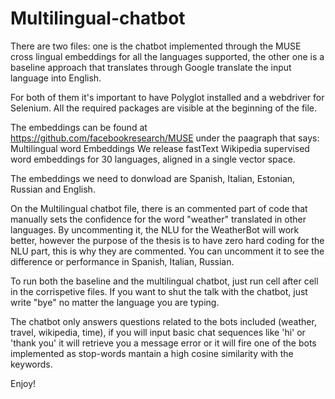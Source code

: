 # Multilingual-chatbot

There are two files: one is the chatbot implemented through the MUSE cross lingual embeddings for all the languages supported, the other one is a baseline approach that translates through Google translate the input language into English.

For both of them it's important to have Polyglot installed and a webdriver for Selenium. All the required packages are visible at the beginning of the file.

The embeddings can be found at https://github.com/facebookresearch/MUSE under the paagraph that says:
Multilingual word Embeddings
We release fastText Wikipedia supervised word embeddings for 30 languages, aligned in a single vector space.

The embeddings we need to donwload are Spanish, Italian, Estonian, Russian and English. 

On the Multilingual chatbot file, there is an commented part of code that manually sets the confidence for the word "weather" translated in other languages. By uncommenting it, the NLU for the WeatherBot will work better, however the purpose of the thesis is to have zero hard coding for the NLU part, this is why they are commented. You can uncomment it to see the difference or performance in Spanish, Italian, Russian.

To run both the baseline and the multilingual chatbot, just run cell after cell in the corrispetive files. 
If you want to shut the talk with the chatbot, just write "bye" no matter the language you are typing.

The chatbot only answers questions related to the bots included (weather, travel, wikipedia, time), if you will input basic chat sequences like 'hi' or 'thank you' it will retrieve you a message error or it will fire one of the bots implemented as stop-words mantain a high cosine similarity with the keywords.

Enjoy!


